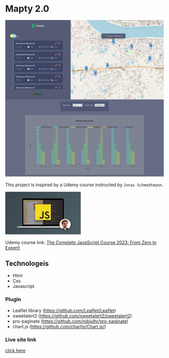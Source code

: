 # Mapty 2.0

![site image](./img/mapty-Map-your-workouts.png)


This project is inspired by a Udemy course instructed by `Jonas Schmedtmann`.

![course image](./img/course%20image.jpg)

Udemy course link: [The Complete JavaScript Course 2023: From Zero to Expert!
](https://www.udemy.com/course/the-complete-javascript-course/)

## Technologeis

- Html
- Css
- Javascript

### Plugin

- Leaflet library (https://github.com/Leaflet/Leaflet)
- sweetalert2 (https://github.com/sweetalert2/sweetalert2)
- pro-paginate (https://github.com/robiulhr/pro-paginate)
- chart.js (https://github.com/chartjs/Chart.js/)


### Live site link

[click here](https://robiulhr.github.io/Mapty2.0/)
